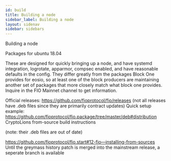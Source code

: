 ```yaml
---
id: build
title: Building a node
sidebar_label: Building a node
layout: sidenav
sidebar: sidebars
---
```


Building a node

Packages for ubuntu 18.04

These are designed for quickly bringing up a node, and have systemd integration, logrotate, apparmor, compsec enabled, and have reasonable defaults in the config. They differ greatly from the packages Block One provides for eosio, so at least one of the block producers are maintaining another set of packages that more closely match what block one provides. Inquire in the FIO Mainnet channel to get information.

Official releases: https://github.com/fioprotocol/fio/releases (not all releases have .deb files since they are primarily contract updates)
Quick setup example: https://github.com/fioprotocol/fio.package/tree/master/deb#distribution
CryptoLions from-source build instructions

(note: their .deb files are out of date)

https://github.com/fioprotocol/fio.start#12-fio—installing-from-sources
Until the greymass history patch is merged into the mainstream release, a seperate branch is available

